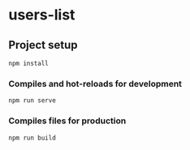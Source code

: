 # users-list

## Project setup
```
npm install
```

### Compiles and hot-reloads for development
```
npm run serve
```

### Compiles files for production
```
npm run build
```
